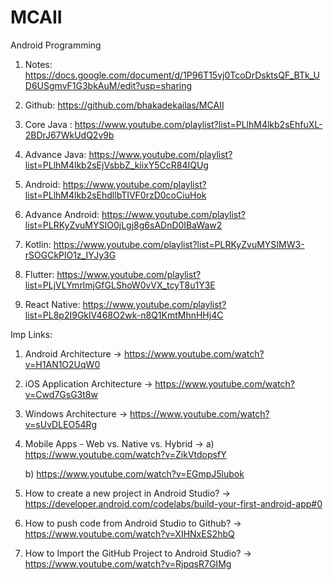 # MCAII

Android Programming

1) Notes: https://docs.google.com/document/d/1P96T15vj0TcoDrDsktsQF_BTk_UD6USgmvF1G3bkAuM/edit?usp=sharing

2) Github: https://github.com/bhakadekailas/MCAII

3) Core Java : https://www.youtube.com/playlist?list=PLlhM4lkb2sEhfuXL-2BDrJ67WkUdQ2v9b

4) Advance Java: https://www.youtube.com/playlist?list=PLlhM4lkb2sEjVsbbZ_kiixY5CcR84IQUg

5) Android: https://www.youtube.com/playlist?list=PLlhM4lkb2sEhdllbTIVF0rzD0coCiuHok
   
6) Advance Android: https://www.youtube.com/playlist?list=PLRKyZvuMYSIO0jLgj8g6sADnD0IBaWaw2
    
7) Kotlin: https://www.youtube.com/playlist?list=PLRKyZvuMYSIMW3-rSOGCkPlO1z_IYJy3G

8) Flutter: https://www.youtube.com/playlist?list=PLjVLYmrlmjGfGLShoW0vVX_tcyT8u1Y3E

9) React Native: https://www.youtube.com/playlist?list=PL8p2I9GklV468O2wk-n8Q1KmtMhnHHj4C





Imp Links:
1) Android Architecture
-> https://www.youtube.com/watch?v=H1AN1O2UqW0
   
2) iOS Application Architecture
-> https://www.youtube.com/watch?v=Cwd7GsG3t8w
   
3) Windows Architecture
-> https://www.youtube.com/watch?v=sUvDLEO54Rg

4) Mobile Apps - Web vs. Native vs. Hybrid
-> a) https://www.youtube.com/watch?v=ZikVtdopsfY
   
   b) https://www.youtube.com/watch?v=EGmpJ5lubok
   
6) How to create a new project in Android Studio?
-> https://developer.android.com/codelabs/build-your-first-android-app#0

7) How to push code from Android Studio to Github?
-> https://www.youtube.com/watch?v=XIHNxES2hbQ
   
8) How to Import the GitHub Project to Android Studio?
-> https://www.youtube.com/watch?v=RjpqsR7GIMg

